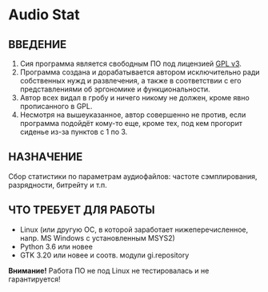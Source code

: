 # Audio Stat

## ВВЕДЕНИЕ

1. Сия программа является свободным ПО под лицензией [GPL v3](https://www.gnu.org/licenses/gpl.html).
2. Программа создана и дорабатывается автором исключительно ради собственных
   нужд и развлечения, а также в соответствии с его представлениями об эргономике
   и функциональности.
3. Автор всех видал в гробу и ничего никому не должен, кроме явно
   прописанного в GPL.
4. Несмотря на вышеуказанное, автор совершенно не против, если программа
   подойдёт кому-то еще, кроме тех, под кем прогорит сиденье из-за пунктов
   с 1 по 3.

## НАЗНАЧЕНИЕ

Сбор статистики по параметрам аудиофайлов: частоте сэмплирования,
разрядности, битрейту и т.п.

## ЧТО ТРЕБУЕТ ДЛЯ РАБОТЫ

- Linux (или другую ОС, в которой заработает нижеперечисленное, напр.
  MS Windows с установленным MSYS2)
- Python 3.6 или новее
- GTK 3.20 или новее и соотв. модули gi.repository

**Внимание!** Работа ПО не под Linux не тестировалась и не гарантируется!
